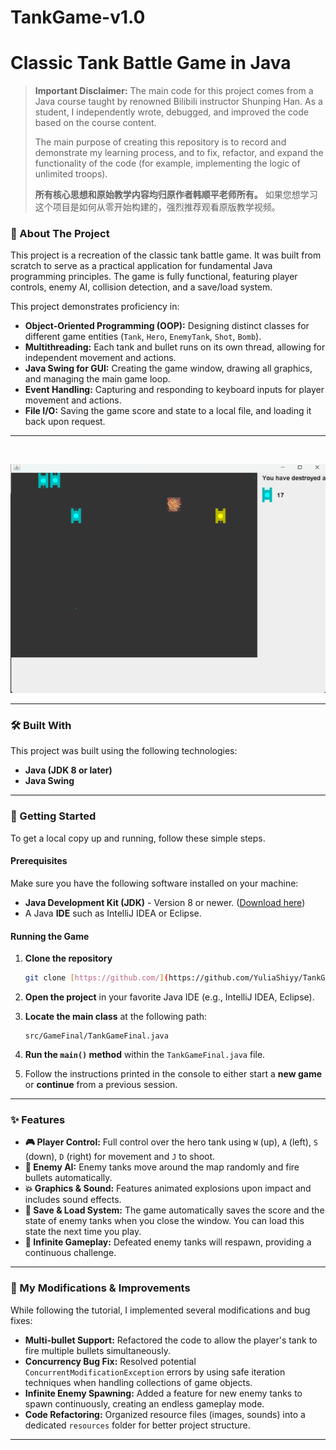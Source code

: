 # TankGame-v1.0

# Classic Tank Battle Game in Java

> **Important Disclaimer:** The main code for this project comes from a Java course taught by renowned Bilibili instructor Shunping Han. As a student, I independently wrote, debugged, and improved the code based on the course content.
> 
> The main purpose of creating this repository is to record and demonstrate my learning process, and to fix, refactor, and expand the functionality of the code (for example, implementing the logic of unlimited troops).
> 
> **所有核心思想和原始教学内容均归原作者韩顺平老师所有。** 如果您想学习这个项目是如何从零开始构建的，强烈推荐观看原版教学视频。

### 🌟 About The Project

This project is a recreation of the classic tank battle game. It was built from scratch to serve as a practical application for fundamental Java programming principles. The game is fully functional, featuring player controls, enemy AI, collision detection, and a save/load system.

This project demonstrates proficiency in:
* **Object-Oriented Programming (OOP):** Designing distinct classes for different game entities (`Tank`, `Hero`, `EnemyTank`, `Shot`, `Bomb`).
* **Multithreading:** Each tank and bullet runs on its own thread, allowing for independent movement and actions.
* **Java Swing for GUI:** Creating the game window, drawing all graphics, and managing the main game loop.
* **Event Handling:** Capturing and responding to keyboard inputs for player movement and actions.
* **File I/O:** Saving the game score and state to a local file, and loading it back upon request.

---

<br>

<p align="center">
  <img src="GameScreenshots/HitAnEnemyTank.png" alt="Game Screenshot" width="700">
</p>

---

### 🛠️ Built With

This project was built using the following technologies:

* **Java (JDK 8 or later)**
* **Java Swing**

---

### 🚀 Getting Started

To get a local copy up and running, follow these simple steps.

#### Prerequisites

Make sure you have the following software installed on your machine:
* **Java Development Kit (JDK)** - Version 8 or newer. ([Download here](https://www.oracle.com/java/technologies/downloads/))
* A Java **IDE** such as IntelliJ IDEA or Eclipse.

#### Running the Game

1.  **Clone the repository**
    ```sh
    git clone [https://github.com/](https://github.com/YuliaShiyy/TankGame-v1.0].git
    ```
2.  **Open the project** in your favorite Java IDE (e.g., IntelliJ IDEA, Eclipse).

3.  **Locate the main class** at the following path:
    ```
    src/GameFinal/TankGameFinal.java
    ```
4.  **Run the `main()` method** within the `TankGameFinal.java` file.

5.  Follow the instructions printed in the console to either start a **new game** or **continue** from a previous session.

---

### ✨ Features

* **🎮 Player Control:** Full control over the hero tank using `W` (up), `A` (left), `S` (down), `D` (right) for movement and `J` to shoot.
* **🤖 Enemy AI:** Enemy tanks move around the map randomly and fire bullets automatically.
* **💥 Graphics & Sound:** Features animated explosions upon impact and includes sound effects.
* **💾 Save & Load System:** The game automatically saves the score and the state of enemy tanks when you close the window. You can load this state the next time you play.
* **🔄 Infinite Gameplay:** Defeated enemy tanks will respawn, providing a continuous challenge.

---

### 🔧 My Modifications & Improvements

While following the tutorial, I implemented several modifications and bug fixes:

* **Multi-bullet Support:** Refactored the code to allow the player's tank to fire multiple bullets simultaneously.
* **Concurrency Bug Fix:** Resolved potential `ConcurrentModificationException` errors by using safe iteration techniques when handling collections of game objects.
* **Infinite Enemy Spawning:** Added a feature for new enemy tanks to spawn continuously, creating an endless gameplay mode.
* **Code Refactoring:** Organized resource files (images, sounds) into a dedicated `resources` folder for better project structure.

---
